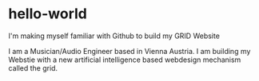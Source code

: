 # hello-world
I'm making myself familiar with Github to build my GRID Website

I am a Musician/Audio Engineer based in Vienna Austria.
I am building my Webstie with a new artificial intelligence based webdesign mechanism called the grid.
